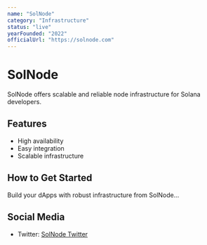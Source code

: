 ```yaml
---
name: "SolNode"
category: "Infrastructure"
status: "live"
yearFounded: "2022"
officialUrl: "https://solnode.com"
---
```


# SolNode

SolNode offers scalable and reliable node infrastructure for Solana developers.

## Features

- High availability
- Easy integration
- Scalable infrastructure

## How to Get Started

Build your dApps with robust infrastructure from SolNode...

## Social Media

- Twitter: [SolNode Twitter](https://twitter.com/solnode)
